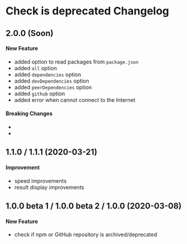 # Check is deprecated Changelog

## 2.0.0 (Soon)
#### New Feature
- added option to read packages from `package.json`
- added `all` option
- added `dependencies` option
- added `devDependencies` option
- added `peerDependencies` option
- added `github` option
- added error when cannot connect to the Internet

#### Breaking Changes
- 
- 

## 1.1.0 / 1.1.1 (2020-03-21)
#### Improvement
- speed improvements
- result display improvements

## 1.0.0 beta 1 / 1.0.0 beta 2 / 1.0.0 (2020-03-08)
#### New Feature
- check if npm or GitHub repository is archived/deprecated
